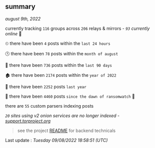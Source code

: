 
## summary
_august 9th, 2022_

currently tracking `116` groups across `206` relays & mirrors - _`93` currently online_ 📡

⏲ there have been `4` posts within the `last 24 hours`

🕓 there have been `78` posts within the `month of august`

📅 there have been `736` posts within the `last 90 days`

🏚 there have been `2174` posts within the `year of 2022`

🚀 there have been `2252` posts `last year`

🦕 there have been `4460` posts `since the dawn of ransomwatch` 🐣

there are `55` custom parsers indexing posts

_`20` sites using v2 onion services are no longer indexed - [support.torproject.org](https://support.torproject.org/onionservices/v2-deprecation/)_

> see the project [README](https://github.com/jmousqueton/ransomwatch#readme) for backend technicals



Last update : _Tuesday 09/08/2022 18:58:51 (UTC)_

